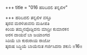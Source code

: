 +++
title = "016 ಹರಿಬದಲಿ ತನ್ನಖಿಳ"

+++
ಹರಿಬದಲಿ ತನ್ನಖಿಳ ವಸ್ತೂ  
ತ್ಕರವ ಮರಳಿಚುವನು ಮಹೀಪತಿ  
ಕಿರಿಯ ತಮ್ಮನವೊಡ್ಡಿದನು ಮಾದ್ರೀ ಕುಮಾರಕನ  
ಅರಸ ದಾಯವೆ ಬಾ ಜಯಾಂಗದ  
ಸಿರಿಯೆ ಬಾ ಕುರುರಾಯ ರಾಜೋ  
ತ್ಕರುಷ ಸಿದ್ಧಿಯೆ ಬಾಯೆನುತ ಗರ್ಜಿಸಿದನಾ ಶಕುನಿ    ॥16॥